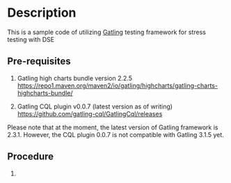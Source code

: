 # Description
This is a sample code of utilizing [Gatling](https://gatling.io/) testing framework for stress testing with DSE

## Pre-requisites

1. Gatling high charts bundle version 2.2.5
   https://repo1.maven.org/maven2/io/gatling/highcharts/gatling-charts-highcharts-bundle/
   
2. Gatling CQL plugin v0.0.7 (latest version as of writing)
   https://github.com/gatling-cql/GatlingCql/releases

Please note that at the moment, the latest version of Gatling framework is 2.3.1. However, the CQL plugin 0.0.7 is not compatible with Gatling 3.1.5 yet. 

## Procedure

1. 
